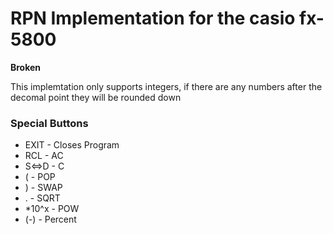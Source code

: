 # RPN Implementation for the casio fx-5800

**Broken**

This implemtation only supports integers, if there are any numbers after the decomal point they will be rounded down

### Special Buttons
* EXIT - Closes Program
* RCL - AC
* S<=>D - C
* ( - POP
* ) - SWAP
* . - SQRT
* *10^x - POW 
* (-) - Percent
